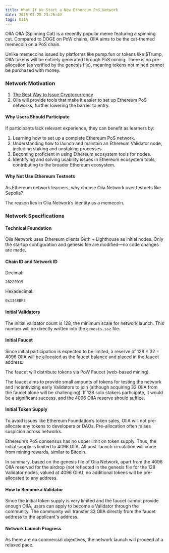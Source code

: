 ```yaml
---
title: What If We Start a New Ethereum PoS Network
date: 2025-01-28 23:26:40
tags: OIIA
---
```


OIIA OIIA (Spinning Cat) is a recently popular meme featuring a spinning cat. Compared to DOGE on PoW chains, OIIA aims to be the cat-themed memecoin on a PoS chain.

Unlike memecoins issued by platforms like pump.fun or tokens like $Trump, OIIA tokens will be entirely generated through PoS mining. There is no pre-allocation (as verified by the genesis file), meaning tokens not mined cannot be purchased with money.

### Network Motivation

1. [The Best Way to Issue Cryptocurrency](/2025/01/10/The%20Best%20Way%20to%20Issue%20a%20Cryptocurrency/)
2. Oiia will provide tools that make it easier to set up Ethereum PoS networks, further lowering the barrier to entry.

#### Why Users Should Participate

If participants lack relevant experience, they can benefit as learners by:
1. Learning how to set up a complete Ethereum PoS network.
2. Understanding how to launch and maintain an Ethereum Validator node, including staking and unstaking processes.
3. Becoming proficient in using Ethereum ecosystem tools for nodes.
4. Identifying and solving usability issues in Ethereum ecosystem tools, contributing to the broader Ethereum ecosystem.

#### Why Not Use Ethereum Testnets

As Ethereum network learners, why choose Oiia Network over testnets like Sepolia?

The reason lies in Oiia Network’s identity as a memecoin.

### Network Specifications

#### Technical Foundation

Oiia Network uses Ethereum clients Geth + Lighthouse as initial nodes. Only the startup configuration and genesis file are modified—no code changes are made.

#### Chain ID and Network ID

Decimal:
```
20220915
```

Hexadecimal:
```
0x1348BF3
```

#### Initial Validators

The initial validator count is 128, the minimum scale for network launch. This number will be directly written into the `genesis.ssz` file.

#### Initial Faucet

Since initial participation is expected to be limited, a reserve of 128 × 32 = 4096 OIIA will be allocated as the faucet balance and placed in the faucet address.

The faucet will distribute tokens via PoW Faucet (web-based mining). 

The faucet aims to provide small amounts of tokens for testing the network and incentivizing early Validators to join (although acquiring 32 OIIA from the faucet alone will be challenging). If 128 solo stakers participate, it would be a significant success, and the 4096 OIIA reserve should suffice.

#### Initial Token Supply

To avoid issues like Ethereum Foundation’s token sales, OIIA will not pre-allocate any tokens to developers or DAOs. Pre-allocation often raises suspicion across networks.

Ethereum’s PoS consensus has no upper limit on token supply. Thus, the initial supply is limited to 4096 OIIA. All post-launch circulation will come from mining rewards, similar to Bitcoin.

In summary, based on the genesis file of Oiia Network, apart from the 4096 OIIA reserved for the airdrop (not reflected in the genesis file for the 128 Validator nodes, valued at 4096 OIIA), no additional tokens will be pre-allocated to any address.

#### How to Become a Validator

Since the initial token supply is very limited and the faucet cannot provide enough OIIA, users can apply to become a Validator through the community. The community will transfer 32 OIIA directly from the faucet address to the applicant's address.

#### Network Launch Progress

As there are no commercial objectives, the network launch will proceed at a relaxed pace.